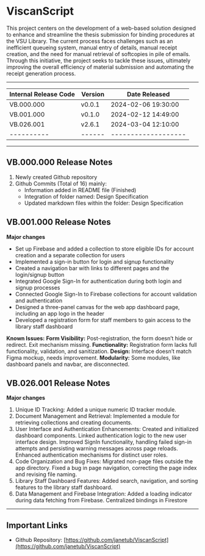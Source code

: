 # ViscanScript

This project centers on the development of a web-based solution designed to enhance and streamline the thesis submission for binding procedures at the VSU Library. The current process faces challenges such as an inefficient queueing system, manual entry of details, manual receipt creation, and the need for manual retrieval of softcopies in pile of emails. Through this initiative, the project seeks to tackle these issues, ultimately improving the overall efficiency of material submission and automating the receipt generation process.

---

| Internal Release Code | Version     | Date Released          |
|-----------------------|-------------|------------------------|
| VB.000.000            | v0.0.1      | 2024-02-06 19:30:00    |
| VB.001.000            | v0.1.0      | 2024-02-12 14:49:00    |
| VB.026.001            | v2.6.1      | 2024-03-04 12:10:00    |
| ----------            | ------      | -------------------    |

---

## VB.000.000 Release Notes

1. Newly created Github repository
2. Github Commits (Total of 16) mainly:
   - Information added in README file (Finished)
   - Integration of folder named: Design Specification
   - Updated markdown files within the folder: Design Specification

##  VB.001.000 Release Notes
**Major changes**

   - Set up Firebase and added a collection to store eligible IDs for account creation and a separate collection for users
   - Implemented a sign-in button for login and signup functionality
   - Created a navigation bar with links to different pages and the login/signup button
   - Integrated Google Sign-In for authentication during both login and signup processes
   - Connected Google Sign-In to Firebase collections for account validation and authentication
   - Designed a three-panel canvas for the web app dashboard page, including an app logo in the header
   - Developed a registration form for staff members to gain access to the library staff dashboard
   
**Known Issues:**
**Form Visibility:** Post-registration, the form doesn’t hide or redirect. Exit mechanism missing.
**Functionality:** Registration form lacks full functionality, validation, and sanitization.
**Design:** Interface doesn’t match Figma mockup, needs improvement.
**Modularity:** Some modules, like dashboard panels and navbar, are disconnected.

##  VB.026.001 Release Notes
**Major changes**

1. Unique ID Tracking:
   Added a unique numeric ID tracker module.
2. Document Management and Retrieval:
   Implemented a module for retrieving collections and creating documents.
3. User Interface and Authentication Enhancements:
   Created and initialized dashboard components.
   Linked authentication logic to the new user interface design.
   Improved SignIn functionality, handling failed sign-in attempts and persisting warning messages across page reloads.
   Enhanced authentication mechanisms for distinct user roles.
4. Code Organization and Bug Fixes:
   Migrated non-page files outside the app directory.
   Fixed a bug in page navigation, correcting the page index and revising file naming.
5. Library Staff Dashboard Features:
   Added search, navigation, and sorting features to the library staff dashboard.
6. Data Management and Firebase Integration:
   Added a loading indicator during data fetching from Firebase.
   Centralized bindings in Firestore


---

## Important Links
- Github Repository: [https://github.com/janetub/ViscanScript](https://github.com/janetub/ViscanScript)
